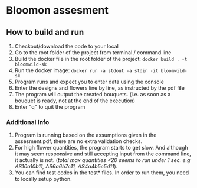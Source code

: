 # Bloomon assesment

## How to build and run

1. Checkout/download the code to your local
2. Go to the root folder of the project from terminal / command line
3. Build the docker file in the root folder of the project: ```docker build . -t bloomwild-sk```
5. Run the docker image: ```docker run -a stdout -a stdin -it bloomwild-sk```
6. Program runs and expect you to enter data using the console
7. Enter the designs and flowers line by line, as instructed by the pdf file
8. The program will output the created bouquets. (i.e. as soon as a bouquet is ready, not at the end of the execution)
9. Enter "q" to quit the program

### Additional Info

1. Program is running based on the assumptions given in the assesment.pdf, there are no extra validation checks. 
2. For high flower quantities, the program starts to get slow. And although it may seem responsive and still accepting input from the command line, it actually is not. (*total max quantities <20 seems to run under 1 sec. e.g AS10a10b11, AS6a6b7c11, AS4a4b5c5d11*). 
3. You can find test codes in the test* files. In order to run them, you need to locally setup python.



